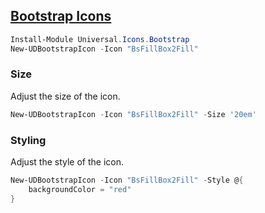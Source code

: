## [Bootstrap Icons](https://react-icons.github.io/react-icons/icons?name=bs)

```powershell
Install-Module Universal.Icons.Bootstrap
New-UDBootstrapIcon -Icon "BsFillBox2Fill"
```

### Size

Adjust the size of the icon.

```powershell
New-UDBootstrapIcon -Icon "BsFillBox2Fill" -Size '20em'
```

### Styling

Adjust the style of the icon.

```powershell
New-UDBootstrapIcon -Icon "BsFillBox2Fill" -Style @{
    backgroundColor = "red"
}
```